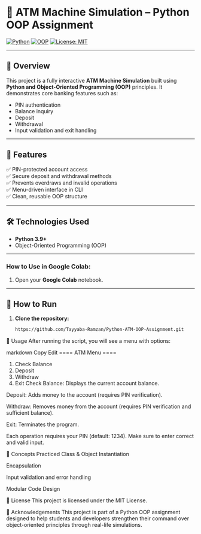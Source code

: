 # 🏧 ATM Machine Simulation – Python OOP Assignment

[![Python](https://img.shields.io/badge/Python-3.9%2B-blue.svg)](https://www.python.org/)
[![OOP](https://img.shields.io/badge/Concepts-OOP-orange.svg)](https://en.wikipedia.org/wiki/Object-oriented_programming)
[![License: MIT](https://img.shields.io/badge/License-MIT-green.svg)](https://opensource.org/licenses/MIT)

---

## 📌 Overview

This project is a fully interactive **ATM Machine Simulation** built using **Python and Object-Oriented Programming (OOP)** principles. It demonstrates core banking features such as:

- PIN authentication
- Balance inquiry
- Deposit
- Withdrawal
- Input validation and exit handling

---

## 🚀 Features

✅ PIN-protected account access  
✅ Secure deposit and withdrawal methods  
✅ Prevents overdraws and invalid operations  
✅ Menu-driven interface in CLI  
✅ Clean, reusable OOP structure  

---

## 🛠️ Technologies Used

- **Python 3.9+**
- Object-Oriented Programming (OOP)

---

### How to Use in Google Colab:

1. Open your **Google Colab** notebook.


---

## 🧪 How to Run

1. **Clone the repository:**
   ```bash
   https://github.com/Tayyaba-Ramzan/Python-ATM-OOP-Assignment.git


📖 Usage
After running the script, you will see a menu with options:

markdown
Copy
Edit
==== ATM Menu ====
1. Check Balance
2. Deposit
3. Withdraw
4. Exit
Check Balance: Displays the current account balance.

Deposit: Adds money to the account (requires PIN verification).

Withdraw: Removes money from the account (requires PIN verification and sufficient balance).

Exit: Terminates the program.

Each operation requires your PIN (default: 1234). Make sure to enter correct and valid input.

🧠 Concepts Practiced
Class & Object Instantiation

Encapsulation

Input validation and error handling

Modular Code Design

📃 License
This project is licensed under the MIT License.

🙌 Acknowledgements
This project is part of a Python OOP assignment designed to help students and developers strengthen their command over object-oriented principles through real-life simulations.

